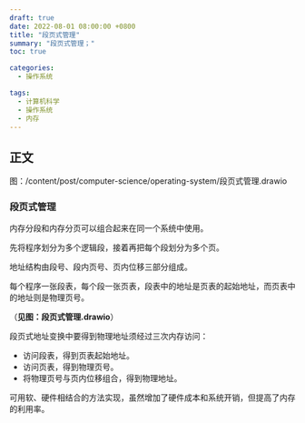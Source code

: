 ```yaml
---
draft: true
date: 2022-08-01 08:00:00 +0800
title: "段页式管理"
summary: "段页式管理；"
toc: true

categories:
  - 操作系统

tags:
  - 计算机科学
  - 操作系统
  - 内存
---
```


## 正文

图：/content/post/computer-science/operating-system/段页式管理.drawio

### 段页式管理

内存分段和内存分页可以组合起来在同一个系统中使用。

先将程序划分为多个逻辑段，接着再把每个段划分为多个页。

地址结构由段号、段内页号、页内位移三部分组成。

每个程序一张段表，每个段一张页表，段表中的地址是页表的起始地址，而页表中的地址则是物理页号。

（**见图：段页式管理.drawio**）

段页式地址变换中要得到物理地址须经过三次内存访问：

- 访问段表，得到页表起始地址。
- 访问页表，得到物理页号。
- 将物理页号与页内位移组合，得到物理地址。

可用软、硬件相结合的方法实现，虽然增加了硬件成本和系统开销，但提高了内存的利用率。
